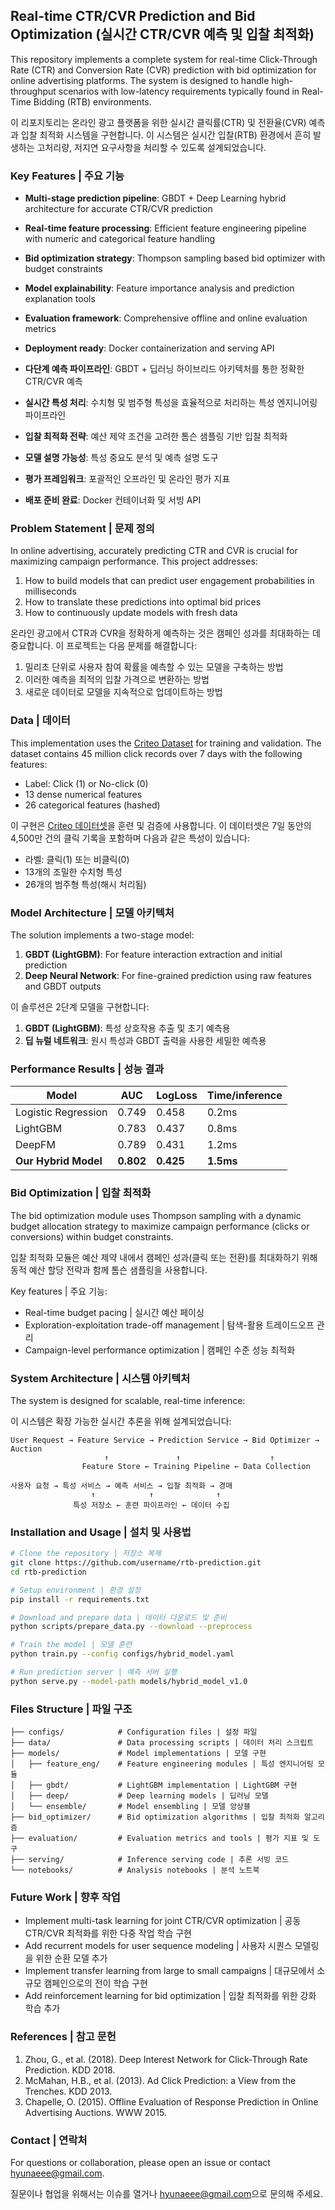 ## Real-time CTR/CVR Prediction and Bid Optimization (실시간 CTR/CVR 예측 및 입찰 최적화)

This repository implements a complete system for real-time Click-Through Rate (CTR) and Conversion Rate (CVR) prediction with bid optimization for online advertising platforms. The system is designed to handle high-throughput scenarios with low-latency requirements typically found in Real-Time Bidding (RTB) environments.

이 리포지토리는 온라인 광고 플랫폼을 위한 실시간 클릭률(CTR) 및 전환율(CVR) 예측과 입찰 최적화 시스템을 구현합니다. 이 시스템은 실시간 입찰(RTB) 환경에서 흔히 발생하는 고처리량, 저지연 요구사항을 처리할 수 있도록 설계되었습니다.

### Key Features | 주요 기능
- **Multi-stage prediction pipeline**: GBDT + Deep Learning hybrid architecture for accurate CTR/CVR prediction
- **Real-time feature processing**: Efficient feature engineering pipeline with numeric and categorical feature handling
- **Bid optimization strategy**: Thompson sampling based bid optimizer with budget constraints
- **Model explainability**: Feature importance analysis and prediction explanation tools
- **Evaluation framework**: Comprehensive offline and online evaluation metrics
- **Deployment ready**: Docker containerization and serving API

- **다단계 예측 파이프라인**: GBDT + 딥러닝 하이브리드 아키텍처를 통한 정확한 CTR/CVR 예측
- **실시간 특성 처리**: 수치형 및 범주형 특성을 효율적으로 처리하는 특성 엔지니어링 파이프라인
- **입찰 최적화 전략**: 예산 제약 조건을 고려한 톰슨 샘플링 기반 입찰 최적화
- **모델 설명 가능성**: 특성 중요도 분석 및 예측 설명 도구
- **평가 프레임워크**: 포괄적인 오프라인 및 온라인 평가 지표
- **배포 준비 완료**: Docker 컨테이너화 및 서빙 API

### Problem Statement | 문제 정의
In online advertising, accurately predicting CTR and CVR is crucial for maximizing campaign performance. This project addresses:
1. How to build models that can predict user engagement probabilities in milliseconds
2. How to translate these predictions into optimal bid prices
3. How to continuously update models with fresh data

온라인 광고에서 CTR과 CVR을 정확하게 예측하는 것은 캠페인 성과를 최대화하는 데 중요합니다. 이 프로젝트는 다음 문제를 해결합니다:
1. 밀리초 단위로 사용자 참여 확률을 예측할 수 있는 모델을 구축하는 방법
2. 이러한 예측을 최적의 입찰 가격으로 변환하는 방법
3. 새로운 데이터로 모델을 지속적으로 업데이트하는 방법

### Data | 데이터
This implementation uses the [Criteo Dataset](https://ailab.criteo.com/download-criteo-1tb-click-logs-dataset/) for training and validation. The dataset contains 45 million click records over 7 days with the following features:
- Label: Click (1) or No-click (0)
- 13 dense numerical features
- 26 categorical features (hashed)

이 구현은 [Criteo 데이터셋](https://ailab.criteo.com/download-criteo-1tb-click-logs-dataset/)을 훈련 및 검증에 사용합니다. 이 데이터셋은 7일 동안의 4,500만 건의 클릭 기록을 포함하며 다음과 같은 특성이 있습니다:
- 라벨: 클릭(1) 또는 비클릭(0)
- 13개의 조밀한 수치형 특성
- 26개의 범주형 특성(해시 처리됨)

### Model Architecture | 모델 아키텍처
The solution implements a two-stage model:
1. **GBDT (LightGBM)**: For feature interaction extraction and initial prediction
2. **Deep Neural Network**: For fine-grained prediction using raw features and GBDT outputs

이 솔루션은 2단계 모델을 구현합니다:
1. **GBDT (LightGBM)**: 특성 상호작용 추출 및 초기 예측용
2. **딥 뉴럴 네트워크**: 원시 특성과 GBDT 출력을 사용한 세밀한 예측용


### Performance Results | 성능 결과

| Model | AUC | LogLoss | Time/inference |
|-------|-----|---------|----------------|
| Logistic Regression | 0.749 | 0.458 | 0.2ms |
| LightGBM | 0.783 | 0.437 | 0.8ms |
| DeepFM | 0.789 | 0.431 | 1.2ms |
| **Our Hybrid Model** | **0.802** | **0.425** | **1.5ms** |

### Bid Optimization | 입찰 최적화
The bid optimization module uses Thompson sampling with a dynamic budget allocation strategy to maximize campaign performance (clicks or conversions) within budget constraints.

입찰 최적화 모듈은 예산 제약 내에서 캠페인 성과(클릭 또는 전환)를 최대화하기 위해 동적 예산 할당 전략과 함께 톰슨 샘플링을 사용합니다.

Key features | 주요 기능:
- Real-time budget pacing | 실시간 예산 페이싱
- Exploration-exploitation trade-off management | 탐색-활용 트레이드오프 관리
- Campaign-level performance optimization | 캠페인 수준 성능 최적화

### System Architecture | 시스템 아키텍처
The system is designed for scalable, real-time inference:

이 시스템은 확장 가능한 실시간 추론을 위해 설계되었습니다:

```
User Request → Feature Service → Prediction Service → Bid Optimizer → Auction
                     ↑               ↑                    ↑
                Feature Store ← Training Pipeline ← Data Collection

사용자 요청 → 특성 서비스 → 예측 서비스 → 입찰 최적화 → 경매
                  ↑            ↑              ↑
              특성 저장소 ← 훈련 파이프라인 ← 데이터 수집
```

### Installation and Usage | 설치 및 사용법
```bash
# Clone the repository | 저장소 복제
git clone https://github.com/username/rtb-prediction.git
cd rtb-prediction

# Setup environment | 환경 설정
pip install -r requirements.txt

# Download and prepare data | 데이터 다운로드 및 준비
python scripts/prepare_data.py --download --preprocess

# Train the model | 모델 훈련
python train.py --config configs/hybrid_model.yaml

# Run prediction server | 예측 서버 실행
python serve.py --model-path models/hybrid_model_v1.0
```

### Files Structure | 파일 구조
```
├── configs/            # Configuration files | 설정 파일
├── data/               # Data processing scripts | 데이터 처리 스크립트
├── models/             # Model implementations | 모델 구현
│   ├── feature_eng/    # Feature engineering modules | 특성 엔지니어링 모듈
│   ├── gbdt/           # LightGBM implementation | LightGBM 구현
│   ├── deep/           # Deep learning models | 딥러닝 모델
│   └── ensemble/       # Model ensembling | 모델 앙상블
├── bid_optimizer/      # Bid optimization algorithms | 입찰 최적화 알고리즘
├── evaluation/         # Evaluation metrics and tools | 평가 지표 및 도구
├── serving/            # Inference serving code | 추론 서빙 코드
└── notebooks/          # Analysis notebooks | 분석 노트북
```

### Future Work | 향후 작업
- Implement multi-task learning for joint CTR/CVR optimization | 공동 CTR/CVR 최적화를 위한 다중 작업 학습 구현
- Add recurrent models for user sequence modeling | 사용자 시퀀스 모델링을 위한 순환 모델 추가
- Implement transfer learning from large to small campaigns | 대규모에서 소규모 캠페인으로의 전이 학습 구현
- Add reinforcement learning for bid optimization | 입찰 최적화를 위한 강화 학습 추가

### References | 참고 문헌
1. Zhou, G., et al. (2018). Deep Interest Network for Click-Through Rate Prediction. KDD 2018.
2. McMahan, H.B., et al. (2013). Ad Click Prediction: a View from the Trenches. KDD 2013.
3. Chapelle, O. (2015). Offline Evaluation of Response Prediction in Online Advertising Auctions. WWW 2015.

### Contact | 연락처
For questions or collaboration, please open an issue or contact [hyunaeee@gmail.com](mailto:hyunaeee@gmail.com).

질문이나 협업을 위해서는 이슈를 열거나 [hyunaeee@gmail.com](mailto:hyunaeee@gmail.com)으로 문의해 주세요.
